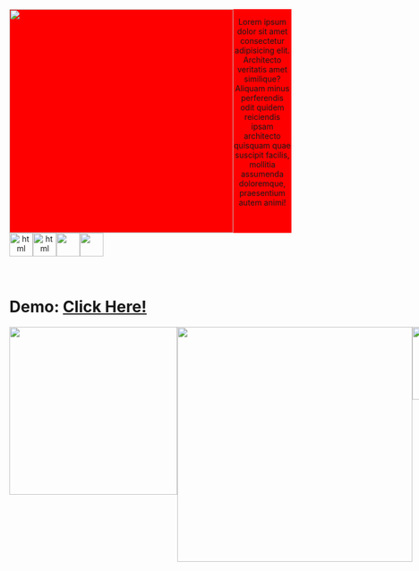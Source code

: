 

<div style="display:flex;text-align: center;margin: auto;justify-content: center;background-color:red;" align="center">
  <img src="https://raw.githubusercontent.com/Santibrito/AmazingEvents_Vanilla/main/assets/img/LogoAmazingEvents.png" align="center"  width="400">
  
  <p>Lorem ipsum dolor sit amet consectetur adipisicing elit. Architecto veritatis amet similique? Aliquam minus perferendis odit quidem reiciendis ipsam architecto quisquam quae suscipit facilis, mollitia assumenda doloremque, praesentium autem animi!
</p>
 </div>
 
 
 <div align="center">
  <div style="display: flex;">
    <img src="https://cdn-icons-png.flaticon.com/512/174/174854.png" alt="html" height="42px"style="vertical-align: top;" />
    <img src="https://cdn-icons-png.flaticon.com/512/732/732190.png" alt="html" height="42px"style="vertical-align: top;" />
    <img src="https://upload.wikimedia.org/wikipedia/commons/thumb/b/b2/Bootstrap_logo.svg/1200px-Bootstrap_logo.svg.png" height="42px"style="vertical-align: top;" />
    <img src="https://cdn-icons-png.flaticon.com/512/5968/5968292.png" height="42px"style="vertical-align: top;" />
  </div>
</div>
 <br>
 

  
  
  <br>
<h1>Demo: <a href="https://santibrito.github.io/AmazingEvents_Vanilla/">Click Here!</h1>


<div align="center">
  <div style="display: flex;">
    <img src="https://i.ibb.co/n3zDP2m/smartmockups-l8kb8pbj.png" style="vertical-align: top;" width="300" />
    <img src="https://i.ibb.co/tHg1v66/smartmockups-l8kblxca.png" style="vertical-align: top;" width="420" />
    <img src="https://i.ibb.co/6Px5BsD/smartmockups-l8kbo8kw.png" style="vertical-align: top;" width="130" />
     
  </div>
</div>
